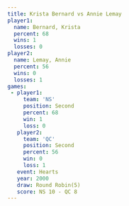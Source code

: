 ```yaml
---
title: Krista Bernard vs Annie Lemay
player1:               
  name: Bernard, Krista
  percent: 68          
  wins: 1              
  losses: 0            
player2:               
  name: Lemay, Annie   
  percent: 56          
  wins: 0              
  losses: 1            
games:
 - player1:          
     team: 'NS'      
     position: Second
     percent: 68     
     win: 1          
     loss: 0         
   player2:          
     team: 'QC'      
     position: Second
     percent: 56     
     win: 0          
     loss: 1         
   event: Hearts       
   year: 2000          
   draw: Round Robin(5)
   score: NS 10 - QC 8 
---
```


